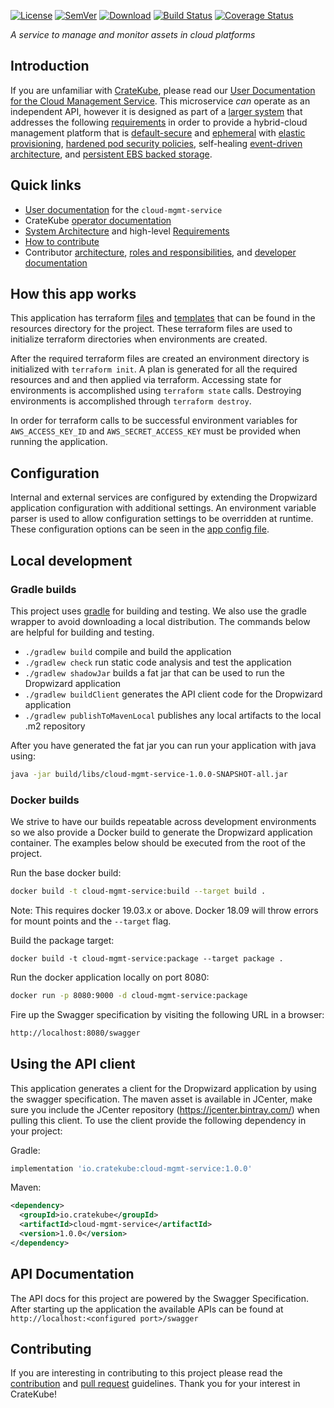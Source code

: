 [![License](http://img.shields.io/badge/license-APACHE-blue.svg?style=flat)](http://choosealicense.com/licenses/apache-2.0/)
[![SemVer](http://img.shields.io/badge/semver-2.0.0-blue.svg?style=flat)](http://semver.org/spec/v2.0.0)
[![Download](https://api.bintray.com/packages/cratekube/maven/cloud-mgmt-service-client/images/download.svg)](https://bintray.com/cratekube/maven/cloud-mgmt-service-client/_latestVersion)
[![Build Status](https://travis-ci.com/cratekube/cloud-mgmt-service.svg?branch=master)](https://travis-ci.com/cratekube/cloud-mgmt-service)
[![Coverage Status](https://coveralls.io/repos/github/cratekube/cloud-mgmt-service/badge.svg?branch=master)](https://coveralls.io/github/cratekube/cloud-mgmt-service?branch=master)

_A service to manage and monitor assets in cloud platforms_

## Introduction
If you are unfamiliar with [CrateKube](https://github.com/cratekube/cratekube/blob/master/docs/Architecture.md), please read our [User Documentation for the Cloud Management Service](https://github.com/cratekube/cratekube/blob/master/docs/user/ServiceCloudManagement.md).  This microservice _can_ operate as an independent API, however it is designed as part of a [larger system](https://github.com/cratekube/cratekube/blob/master/docs/Architecture.md) that addresses the following [requirements](https://github.com/cratekube/cratekube/blob/master/docs/Requirements.md) in order to provide a hybrid-cloud management platform that is [default-secure](https://github.com/cratekube/cratekube/blob/master/docs/Requirements.md#automatic-container-hardening) and [ephemeral](https://github.com/cratekube/cratekube/blob/master/docs/Requirements.md#read-only-container-file-systems) with [elastic provisioning](https://github.com/cratekube/cratekube/blob/master/docs/Requirements.md#elastic-provisioning), [hardened pod security policies](https://github.com/cratekube/cratekube/blob/master/docs/Requirements.md#pod-security-policies), self-healing [event-driven architecture](https://github.com/cratekube/cratekube/blob/master/docs/Requirements.md#event-based-control-plane-automation), and [persistent EBS backed storage](https://github.com/cratekube/cratekube/blob/master/docs/Requirements.md#persistent-storage).

## Quick links
- [User documentation](https://github.com/cratekube/cratekube/blob/master/docs/user/ServiceCloudManagement.md) for the `cloud-mgmt-service`
- CrateKube [operator documentation](http://cratekube.github.io)
- [System Architecture](https://github.com/cratekube/cratekube/blob/master/docs/Architecture.md) and high-level [Requirements](https://github.com/cratekube/cratekube/blob/master/docs/Requirements.md)
- [How to contribute](https://github.com/cratekube/cratekube/blob/master/CONTRIBUTING.md) 
- Contributor [architecture](https://github.com/cratekube/cratekube/blob/master/contributing/Architecture%20Guidelines.md), [roles and responsibilities](https://github.com/cratekube/cratekube/blob/master/docs/RolesAndResponsibilities.md), and [developer documentation](https://github.com/cratekube/cratekube/blob/master/docs/Development.md)

## How this app works
This application has terraform [files](src/main/resources/terraform) and [templates](src/main/resources/terraform/templates)
that can be found in the resources directory for the project.  These terraform files are used to initialize terraform
directories when environments are created.

After the required terraform files are created an environment directory is initialized with `terraform init`.  A plan is
generated for all the required resources and and then applied via terraform.  Accessing state for environments is accomplished
using `terraform state` calls.  Destroying environments is accomplished through `terraform destroy`.

In order for terraform calls to be successful environment variables for `AWS_ACCESS_KEY_ID` and `AWS_SECRET_ACCESS_KEY`
must be provided when running the application.

## Configuration
Internal and external services are configured by extending the Dropwizard application configuration with additional
settings. An environment variable parser is used to allow configuration settings to be overridden at runtime. 
These configuration options can be seen in the [app config file](app.yml).

## Local development

### Gradle builds
This project uses [gradle](https://github.com/gradle/gradle) for building and testing.  We also use the gradle wrapper
to avoid downloading a local distribution.  The commands below are helpful for building and testing.
- `./gradlew build` compile and build the application
- `./gradlew check` run static code analysis and test the application
- `./gradlew shadowJar` builds a fat jar that can be used to run the Dropwizard application
- `./gradlew buildClient` generates the API client code for the Dropwizard application
- `./gradlew publishToMavenLocal` publishes any local artifacts to the local .m2 repository

After you have generated the fat jar you can run your application with java using:
```bash
java -jar build/libs/cloud-mgmt-service-1.0.0-SNAPSHOT-all.jar
```

### Docker builds
We strive to have our builds repeatable across development environments so we also provide a Docker build to generate 
the Dropwizard application container.  The examples below should be executed from the root of the project.

Run the base docker build:
```bash
docker build -t cloud-mgmt-service:build --target build .
```
Note: This requires docker 19.03.x or above.  Docker 18.09 will throw errors for mount points and the `--target` flag.

Build the package target:
```
docker build -t cloud-mgmt-service:package --target package .
```
Run the docker application locally on port 8080:
```bash
docker run -p 8080:9000 -d cloud-mgmt-service:package
```

Fire up the Swagger specification by visiting the following URL in a browser:
```bash
http://localhost:8080/swagger
```

## Using the API client
This application generates a client for the Dropwizard application by using the swagger specification.  The maven asset
is available in JCenter, make sure you include the JCenter repository (https://jcenter.bintray.com/) when pulling this
client.  To use the client provide the following dependency in your project:

Gradle:
```groovy
implementation 'io.cratekube:cloud-mgmt-service:1.0.0'
``` 

Maven:
```xml
<dependency>
  <groupId>io.cratekube</groupId>
  <artifactId>cloud-mgmt-service</artifactId>
  <version>1.0.0</version>
</dependency>
```

## API Documentation
The API docs for this project are powered by the Swagger Specification. After starting up the application the available
APIs can be found at `http://localhost:<configured port>/swagger`

## Contributing
If you are interesting in contributing to this project please read the [contribution](CONTRIBUTING.md) and 
[pull request](PR_GUIDELINES.md) guidelines.  Thank you for your interest in CrateKube!
